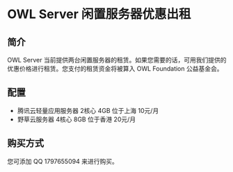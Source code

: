 # OWL Server 闲置服务器优惠出租

## 简介
OWL Server 当前提供两台闲置服务器的租赁。如果您需要的话，可用我们提供的优惠价格进行租赁。您支付的租赁资金将被算入 OWL Foundation 公益基金会。

## 配置
* 腾讯云轻量应用服务器 2核心 4GB 位于上海 10元/月
* 野草云服务器 4核心 8GB 位于香港 20元/月

## 购买方式
您可添加 QQ 1797655094 来进行购买。
